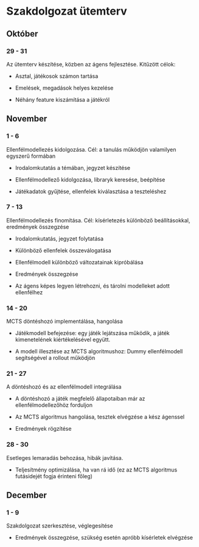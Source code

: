 Szakdolgozat ütemterv
================================================================================

Október
--------------------------------------------------------------------------------


### 29 - 31

Az ütemterv készítése, közben az ágens fejlesztése. Kitűzött célok:

* Asztal, játékosok számon tartása

* Emelések, megadások helyes kezelése

* Néhány feature kiszámítása a játékról


November
--------------------------------------------------------------------------------


### 1 - 6

Ellenfélmodellezés kidolgozása. Cél: a tanulás működjön valamilyen egyszerű
formában

* Irodalomkutatás a témában, jegyzet készítése

* Ellenfélmodellező kidolgozása, libraryk keresése, beépítése

* Játékadatok gyűjtése, ellenfelek kiválasztása a teszteléshez


### 7 - 13

Ellenfélmodellezés finomítása. Cél: kísérletezés különböző beállításokkal,
eredmények összegzése

* Irodalomkutatás, jegyzet folytatása

* Különböző ellenfelek összeválogatása

* Ellenfélmodell különböző változatainak kipróbálása

* Eredmények összegzése

* Az ágens képes legyen létrehozni, és tárolni modelleket adott ellenfélhez 


### 14 - 20

MCTS döntéshozó implementálása, hangolása

* Játékmodell befejezése: egy játék lejátszása működik, a játék kimenetelének
  kiértékelésével együtt.

* A modell illesztése az MCTS algoritmushoz: Dummy ellenfélmodell segítségével
  a rollout működjön


### 21 - 27

A döntéshozó és az ellenfélmodell integrálása

* A döntéshozó a játék megfelelő állapotaiban már az ellenfélmodellezőhöz
  forduljon

* Az MCTS algoritmus hangolása, tesztek elvégzése a kész ágenssel

* Eredmények rögzítése


### 28 - 30

Esetleges lemaradás behozása, hibák javítása.

* Teljesítmény optimizálása, ha van rá idő (ez az MCTS algoritmus futásidejét
  fogja érinteni főleg)


December
--------------------------------------------------------------------------------

### 1 - 9

Szakdolgozat szerkesztése, véglegesítése

* Eredmények összegzése, szükség esetén apróbb kísérletek elvégzése
